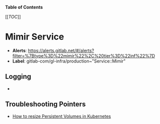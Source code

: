 <!-- MARKER: do not edit this section directly. Edit services/service-catalog.yml then run scripts/generate-docs -->

**Table of Contents**

[[_TOC_]]

# Mimir Service

* **Alerts**: <https://alerts.gitlab.net/#/alerts?filter=%7Btype%3D%22mimir%22%2C%20tier%3D%22inf%22%7D>
* **Label**: gitlab-com/gl-infra/production~"Service::Mimir"

## Logging

* []()

## Troubleshooting Pointers

* [How to resize Persistent Volumes in Kubernetes](../kube/k8s-pvc-resize.md)
<!-- END_MARKER -->

<!-- ## Summary -->

<!-- ## Architecture -->

<!-- ## Performance -->

<!-- ## Scalability -->

<!-- ## Availability -->

<!-- ## Durability -->

<!-- ## Security/Compliance -->

<!-- ## Monitoring/Alerting -->

<!-- ## Links to further Documentation -->
